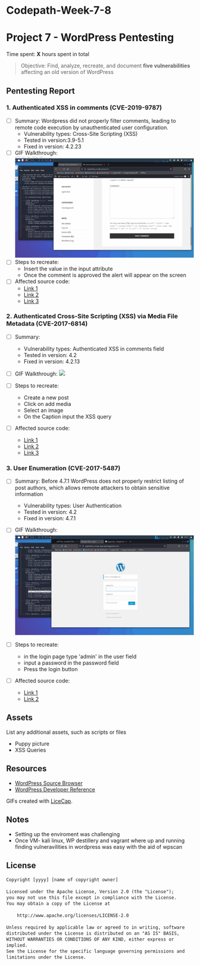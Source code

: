 # Codepath-Week-7-8

# Project 7 - WordPress Pentesting

Time spent: **X** hours spent in total

> Objective: Find, analyze, recreate, and document **five vulnerabilities** affecting an old version of WordPress

## Pentesting Report

### 1. Authenticated XSS in comments (CVE-2019-9787)
  - [ ] Summary: Wordpress did not properly filter comments, leading to remote code execution by unauthenticated user configuration.  
    - Vulnerability types: Cross-Site Scripting (XSS)
    - Tested in version:3.9-5.1
    - Fixed in version: 4.2.23
  - [ ] GIF Walkthrough: <img src = "Xss01.gif">
  - [ ] Steps to recreate: 
    - Insert the value in the input attribute
    - Once the comment is approved the alert will appear on the screen
  - [ ] Affected source code:
    - [Link 1](https://wpscan.com/vulnerability/8051e64b-f73e-45ce-a853-02b8e425155b)
    - [Link 2](https://www.exploit-db.com/exploits/36844)
    - [Link 3](https://wpdistillery.php)

### 2. Authenticated Cross-Site Scripting (XSS) via Media File Metadata (CVE-2017-6814)
  - [ ] Summary: 
    - Vulnerability types: Authenticated XSS in comments field
    - Tested in version: 4.2
    - Fixed in version: 4.2.13
  - [ ] GIF Walkthrough: <img src = "Xss02.gif">
  - [ ] Steps to recreate: 
    - Create a new post 
    - Click on add media
    - Select an image
    - On the Caption input the XSS query

  - [ ] Affected source code:
    - [Link 1](https://wpscan.com/vulnerability/2c5632d8-4d40-4099-9e8f-23afde51b56e)
    - [Link 2](https://wordpress.org/news/2017/03/wordpress-4-7-3-security-and-maintenance-release/)
    - [Link 3](https://wpdistillery.php)

### 3. User Enumeration (CVE-2017-5487)
  - [ ] Summary: Before 4.7.1 WordPress does not properly restrict listing of post authors, which allows remote attackers to obtain sensitive information
    - Vulnerability types: User Authentication
    - Tested in version: 4.2
    - Fixed in version: 4.7.1
  - [ ] GIF Walkthrough: <img src = "login.gif">
  - [ ] Steps to recreate: 
    - in the login page type 'admin' in the user field
    - input a password in the password field
    - Press the login button 

  - [ ] Affected source code:
    - [Link 1](https://wpdistillery.php)
    - [Link 2](https://core.trac.wordpress.org/browser/tags/version/src/source_file.php)


## Assets

List any additional assets, such as scripts or files
- Puppy picture
- XSS Queries

## Resources

- [WordPress Source Browser](https://core.trac.wordpress.org/browser/)
- [WordPress Developer Reference](https://developer.wordpress.org/reference/)

GIFs created with [LiceCap](http://www.cockos.com/licecap/).

## Notes

- Setting up the enviroment was challenging
- Once VM- kali linux, WP destillery and vagrant where up and running finding vulneravilities in wordpress was easy with the aid of wpscan

## License

    Copyright [yyyy] [name of copyright owner]

    Licensed under the Apache License, Version 2.0 (the "License");
    you may not use this file except in compliance with the License.
    You may obtain a copy of the License at

        http://www.apache.org/licenses/LICENSE-2.0

    Unless required by applicable law or agreed to in writing, software
    distributed under the License is distributed on an "AS IS" BASIS,
    WITHOUT WARRANTIES OR CONDITIONS OF ANY KIND, either express or implied.
    See the License for the specific language governing permissions and
    limitations under the License.
